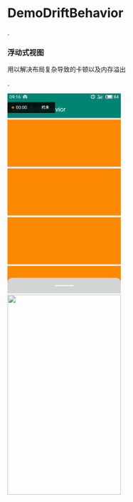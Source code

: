 # DemoDriftBehavior
.<h3>浮动式视图</h3>
用以解决布局复杂导致的卡顿以及内存溢出

.<div>
  <img src="https://github.com/ZTMIDGO/DemoDriftBehavior/blob/master/images/video2gif_20190629_091653.gif" width="255" height="450" />
  <img src="https://github.com/ZTMIDGO/DemoDriftBehavior/blob/master/images/video2gif_20190629_092723.gif" width="255" height="450" />
</div>

